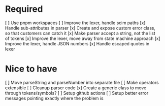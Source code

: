 # Required
[ ] Use pnpm workspaces
[ ] Improve the lexer, handle scim paths
[x] Handle sub-attributes in parser
[x] Create and expose custom error class, so that customers can catch it
[x] Make parser accept a string, not the list of tokens
[x] Improve the lexer, move away from state machine approach
[x] Improve the lexer, handle JSON numbers
[x] Handle escaped quotes in lexer

# Nice to have
[ ] Move parseString and parseNumber into separate file
[ ] Make operators extensible 
[ ] Cleanup parser code
[x] Create a generic class to move through tokens/symbols?
[ ] Setup github actions
[ ] Setup better error messages pointing exactly where the problem is
